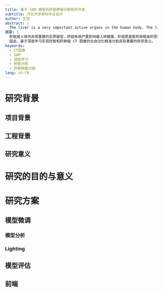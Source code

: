 ```yaml
---
title: 基于 SAM 模型的肝脏肿瘤分割软件开发
subtitle: 河北大学本科毕业设计
author: 王恺
abstract: |
  The liver is a very important active organs in the human body. The liver disease seriously affects human health. Liver cancer is one of the malignant tumors with high mortality. The precise liver image segmentation is an important reference in the doctor's diagnosis and treatment. Because computed tomography (CT) has the advantages of security, convenience, fast imaging speed, and high resolution, CT imaging has become a commonly used check method. The CT images of liver and liver tumors have the characteristics of different shapes, blurred edges and changeable positions. Traditionally, the segmentation of CT images by manual labeling is not only time-consuming and labor-intensive, but also prone to segmentation errors Therefore, it is of great research significance to realize fully automatic and accurate segmentation of CT images of liver and liver tumors based on deep learning.
摘要: |
  肝脏是人体内非常重要的实质器官，肝脏疾病严重影响着人体健康，肝癌更是致死率极高的恶性肿瘤之一，精准的肝脏图像分割是医生诊断与治疗过程中的重要参考。由于计算机断层扫描成像（Computed Tomography, CT）具有安全方便、成像速度快、分辨率较高等优点，CT 成像成为常用的检查方式。肝脏和肝肿瘤的 CT 图像具有形态各异、边缘模糊和位置多变等特点，传统上以手动标注实现的 CT 图像分割，不仅耗时耗力而且易出现分割误差。
  因此，基于深度学习实现肝脏和肝肿瘤 CT 图像的全自动化精准分割具有重要的研究意义。
keywords:
  - CT图像
  - SAM
  - 深度学习
  - 肝脏分割
  - 肝脏肿瘤分割
lang: zh-CN
---
```


# 研究背景

## 项目背景

## 工程背景

## 研究意义

# 研究的目的与意义

# 研究方案

## 模型微调

### 模型分析

### Lighting

## 模型评估

## 前端

